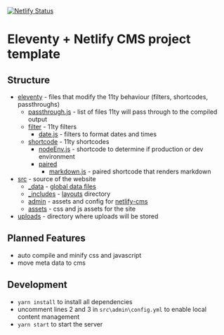 [![Netlify Status](https://api.netlify.com/api/v1/badges/222f965c-0bcc-4cde-89fd-5742f88a5605/deploy-status)](https://app.netlify.com/sites/neanmi/deploys)

# Eleventy + Netlify CMS project template

## Structure

- [eleventy](eleventy/) - files that modify the 11ty behaviour (filters, shortcodes, passthroughs)
  - [passthrough.js](eleventy/passthrough.js) - list of files 11ty will pass through to the compiled output
  - [filter](eleventy/filter/) - 11ty filters
    - [date.js](eleventy/filter/date.js) - filters to format dates and times
  - [shortcode](eleventy/shortcode/) - 11ty shortcodes
    - [nodeEnv.js](eleventy/shortcode/nodeEnv.js) - shortcode to determine if production or dev environment
    - [paired](eleventy/shortcode/paired/)
      - [markdown.js](eleventy/shortcode/paired/markdown.js) - paired shortcode that renders markdown
- [src](src/) - source of the website
  - [\_data](src/_data/) - [global data files](https://www.11ty.dev/docs/data-global/)
  - [\_includes](src/_includes/) - [layouts](https://www.11ty.dev/docs/layouts/) directory
  - [admin](src/admin/) - assets and config for [netlify-cms](https://www.netlifycms.org/)
  - [assets](src/assets/) - css and js assets for the site
- [uploads](uploads/) - directory where uploads will be stored

## Planned Features

- auto compile and minify css and javascript
- move meta data to cms

## Development

- `yarn install` to install all dependencies
- uncomment lines 2 and 3 in `src\admin\config.yml` to enable local content management
- `yarn start` to start the server
